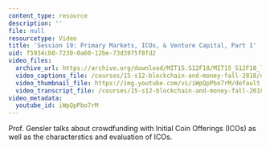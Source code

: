 ```yaml
---
content_type: resource
description: ''
file: null
resourcetype: Video
title: 'Session 19: Primary Markets, ICOs, & Venture Capital, Part 1'
uid: f5934cb0-7230-0a60-12be-73d3975f8fd2
video_files:
  archive_url: https://archive.org/download/MIT15.S12F18/MIT15_S12F18_lec19_300k.mp4
  video_captions_file: /courses/15-s12-blockchain-and-money-fall-2018/d88e2aee5015578c808271218974c46c_iWpQpPbo7rM.vtt
  video_thumbnail_file: https://img.youtube.com/vi/iWpQpPbo7rM/default.jpg
  video_transcript_file: /courses/15-s12-blockchain-and-money-fall-2018/e61959b6eabd1e77876b2765ee654d8e_iWpQpPbo7rM.pdf
video_metadata:
  youtube_id: iWpQpPbo7rM
---
```


Prof. Gensler talks about crowdfunding with Initial Coin Offerings (ICOs) as well as the characterstics and evaluation of ICOs.